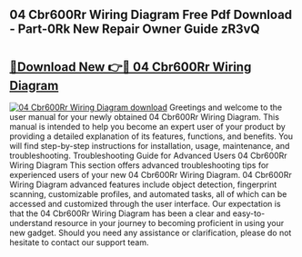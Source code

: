 ## 04 Cbr600Rr Wiring Diagram Free Pdf Download - Part-0Rk New Repair Owner Guide zR3vQ

# <h2><a href="http://dfmdyzg.blite.top/?on=04+Cbr600Rr+Wiring+Diagram">🔗Download New 👉🔴 04 Cbr600Rr Wiring Diagram</a></h2>

[![04 Cbr600Rr Wiring Diagram download](https://i.imgur.com/lujVjoI.png)](http://dfmdyzg.blite.top/?on=04+Cbr600Rr+Wiring+Diagram)
Greetings and welcome to the user manual for your newly obtained 04 Cbr600Rr Wiring Diagram. This manual is intended to help you become an expert user of your product by providing a detailed explanation of its features, functions, and benefits. You will find step-by-step instructions for installation, usage, maintenance, and troubleshooting. Troubleshooting Guide for Advanced Users 04 Cbr600Rr Wiring Diagram This section offers advanced troubleshooting tips for experienced users of your new 04 Cbr600Rr Wiring Diagram. 04 Cbr600Rr Wiring Diagram advanced features include object detection, fingerprint scanning, customizable profiles, and automated tasks, all of which can be accessed and customized through the user interface. Our expectation is that the 04 Cbr600Rr Wiring Diagram has been a clear and easy-to-understand resource in your journey to becoming proficient in using your new gadget. Should you need any assistance or clarification, please do not hesitate to contact our support team.
